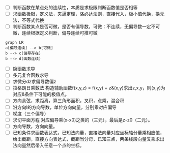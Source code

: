  - [ ] 判断函数在某点处的连续性，本质是求极限判断函数值是否相等
 - [ ] 求函数极限，定义法，夹逼定理，洛必达法则，直接代入，极小值代换，换元法，不等式代换
 - [ ] 判断函数某点是否可微，是否有偏导数，可微：不连续，无偏导数一定不可微，连续根据定义判断，偏导连续可推可微
```mermaid
graph LR
a[偏导连续] --> b[可微]
b --> c(偏导存在)
b --> d(函数连续)
```
- [ ] 隐函数求导
- [ ] 多元复合函数求导
- [ ] 求微分dz求偏导数偏z
- [ ] 拉格朗日乘数法 构造辅助函数f(x,y,z) = f(x,y) + z&(x,y)求出z,x,y，则(x,y)为对应&条件下可能的极值点。
- [ ] 方向余弦，求距离，算三角形面积，叉积，点乘，混合积
- [ ] 沿方向l的方向导数，单位方向向量，分别乘对应偏导
- [ ] 梯度（三个偏导）
- [ ] 求切平面方程 对应偏导乘(x-x0)之类的（三元），最后是z-z0（二元）。
- [ ] 方向导数，方向向量。
- [ ] 已知条件求函数表达式，已知法向量，直接法向量对应坐标轴分量乘相应值，给出截距，直接方向表达式，截距当分母，已知三点，两条线段向量叉乘求出法向量然后带入任意一个点的坐标。
<!--stackedit_data:
eyJoaXN0b3J5IjpbMTI2Nzc5MzIyNSwyMDkyNjkwNDY5LDY5NT
k2MzY5XX0=
-->